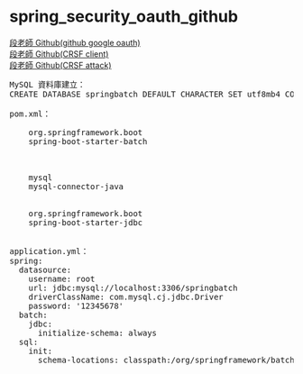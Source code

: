 # spring_security_oauth_github
<a href="https://github.com/vincenttuan/micro-servicce-2022/tree/master/spring_security_oauth2_github">段老師 Github(github google oauth)</a><br/>
<a href="https://github.com/vincenttuan/micro-servicce-2022/tree/master/spring_security_csrf_client">段老師 Github(CRSF client)</a><br/>
<a href="https://github.com/vincenttuan/micro-servicce-2022/tree/master/spring_security_csrf_attack">段老師 Github(CRSF attack)</a><br/>
<pre>
MySQL 資料庫建立：
CREATE DATABASE springbatch DEFAULT CHARACTER SET utf8mb4 COLLATE utf8mb4_0900_ai_ci

pom.xml：
<dependency>
    <groupId>org.springframework.boot</groupId>
    <artifactId>spring-boot-starter-batch</artifactId>
</dependency>
<!-- 使用 Spring Batch 加入  MySQL 資料庫依賴 -->
<dependency>
    <groupId>mysql</groupId>
    <artifactId>mysql-connector-java</artifactId>
</dependency>
<dependency>
    <groupId>org.springframework.boot</groupId>
    <artifactId>spring-boot-starter-jdbc</artifactId>
</dependency>

application.yml：
spring:
  datasource:
    username: root
    url: jdbc:mysql://localhost:3306/springbatch
    driverClassName: com.mysql.cj.jdbc.Driver
    password: '12345678'
  batch:
    jdbc:
      initialize-schema: always
  sql:
    init:
      schema-locations: classpath:/org/springframework/batch/core/schema-mysql.sql
</pre>
